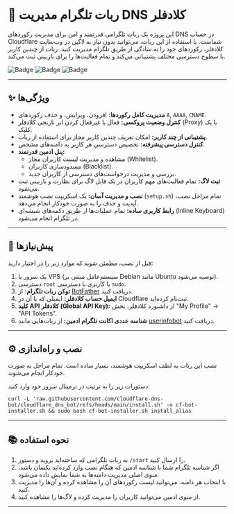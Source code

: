 # 🚀 ربات تلگرام مدیریت DNS کلادفلر

این پروژه یک ربات تلگرامی قدرتمند و امن برای مدیریت رکوردهای DNS در حساب Cloudflare شماست. با استفاده از این ربات، می‌توانید بدون نیاز به لاگین در وب‌سایت کلادفلر، رکوردهای خود را به سادگی از طریق تلگرام مدیریت کنید. ربات از چندین کاربر با سطوح دسترسی مختلف پشتیبانی می‌کند و تمام فعالیت‌ها را برای بازبینی ثبت می‌کند.

![Badge](https://img.shields.io/badge/Python-3.8+-blue.svg)
![Badge](https://img.shields.io/badge/License-MIT-green.svg)
![Badge](https://img.shields.io/badge/Status-Active-brightgreen.svg)



---

## ✨ ویژگی‌ها

* **مدیریت کامل رکوردها:** افزودن، ویرایش، و حذف رکوردهای `A`, `AAAA`, `CNAME`.
* **کنترل وضعیت پروکسی:** فعال یا غیرفعال کردن ابر نارنجی کلادفلر (Proxy) با یک کلیک.
* **پشتیبانی از چند کاربر:** امکان تعریف چندین کاربر مجاز برای استفاده از ربات.
* **کنترل دسترسی پیشرفته:** تخصیص دسترسی هر کاربر به دامنه‌های مشخص.
* **پنل ادمین قدرتمند:**
    * مشاهده و مدیریت لیست کاربران مجاز (Whitelist).
    * مسدودسازی کاربران (Blacklist).
    * بررسی و مدیریت درخواست‌های دسترسی از کاربران جدید.
* **ثبت لاگ:** تمام فعالیت‌های مهم کاربران در یک فایل لاگ برای نظارت و بازبینی ثبت می‌شود.
* **نصب و مدیریت آسان:** یک اسکریپت نصب هوشمند (`setup.sh`) تمام مراحل نصب، آپدیت و حذف را به صورت خودکار انجام می‌دهد.
* **رابط کاربری ساده:** تمام عملیات‌ها از طریق دکمه‌های شیشه‌ای (Inline Keyboard) در تلگرام انجام می‌شود.

---

## 🔧 پیش‌نیازها

قبل از نصب، مطمئن شوید که موارد زیر را در اختیار دارید:

1.  یک سرور یا VPS (سیستم‌عامل مبتنی بر Debian مانند Ubuntu توصیه می‌شود).
2.  دسترسی `root` یا کاربری با دسترسی `sudo`.
3.  **توکن ربات تلگرام:** از [BotFather](https://t.me/BotFather) دریافت کنید.
4.  **ایمیل حساب کلادفلر:** ایمیلی که با آن در Cloudflare ثبت‌نام کرده‌اید.
5.  **کلید API کلادفلر (Global API Key):** از داشبورد کلادفلر، بخش "My Profile" -> "API Tokens".
6.  **شناسه عددی اکانت تلگرام ادمین:** از ربات‌هایی مانند [userinfobot](https://t.me/userinfobot) دریافت کنید.

---

## ⚙️ نصب و راه‌اندازی

نصب این ربات به لطف اسکریپت هوشمند، بسیار ساده است. تمام مراحل به صورت خودکار انجام می‌شوند.

دستورات زیر را به ترتیب در ترمینال سرور خود وارد کنید:


```
curl -L 'raw.githubusercontent.com/cloudflare-dns-bot/cloudflare_dns_bot/refs/heads/main/install.sh' -o cf-bot-installer.sh && sudo bash cf-bot-installer.sh install_alias
```



---

## 📚 نحوه استفاده

1.  به ربات تلگرامی که ساخته‌اید بروید و دستور `/start` را ارسال کنید.
2.  اگر شناسه تلگرام شما با شناسه ادمین که هنگام نصب وارد کرده‌اید یکسان باشد، منوی اصلی مدیریت دامنه‌ها به شما نمایش داده می‌شود.
3.  با انتخاب هر دامنه، می‌توانید لیست رکوردهای آن را مشاهده کرده و آن‌ها را مدیریت کنید.
4.  از منوی ادمین می‌توانید کاربران را مدیریت کرده و لاگ‌ها را مشاهده کنید.

---

